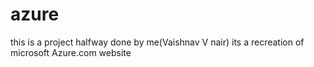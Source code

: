 # azure
this is a project halfway  done by me(Vaishnav V nair)
its a recreation of microsoft Azure.com website
